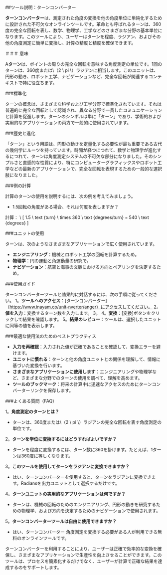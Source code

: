 ##ツール説明：ターンコンバーター

**ターンコンバーター**は、測定された角度の変換を他の角度単位に単純化するために設計された不可欠なオンラインツールです。革命とも呼ばれるターンは、360度の完全な回転を表し、数学、物理学、工学などのさまざまな分野の基本単位になります。このツールにより、ユーザーはターンを程度、ラジアン、およびその他の角度測定に簡単に変換し、計算の精度と精度を確保できます。

＃＃＃ 意味

A**ターン**は、ポイントの周りの完全な回転を意味する角度測定の単位です。1回のターンは、360度または\（2 \ pi \）ラジアンに相当します。このユニットは、円形の動き、ロボット工学、ナビゲーションなど、完全な回転が関連するコンテキストで特に役立ちます。

###標準化

ターンの概念は、さまざまな科学および工学分野で標準化されています。それは普遍的に完全な回転として認識され、異なる分野で一貫したコミュニケーションと計算を促進します。ターンのシンボルは単に「ターン」であり、学術的および実用的なアプリケーションの両方で一般的に使用されています。

###歴史と進化

「ターン」という用語は、円形の動きを定量化する必要性が最も重要である古代の幾何学にルーツを持っています。時間が経つにつれて、数学と物理学が進化するにつれて、ターンは角度測定システムの不可欠な部分になりました。そのシンプルさと直感的な性質により、特にコンピューターグラフィックスやロボット工学などの最新のアプリケーションで、完全な回転を表現するための一般的な選択肢になりました。

###例の計算

計算のターンの使用を説明するには、次の例を考えてみましょう。
-  1.5回転の角度がある場合、それは何度を表しますか？

計算：
\ [
1.5 \ text {turn} \ times 360 \ text {degrees/turn} = 540 \ text {degrees}
\]

###ユニットの使用

ターンは、次のようなさまざまなアプリケーションで広く使用されています。
- **エンジニアリング**：機械とロボット工学の回転を計算するため。
- **物理学**：円の運動と角運動量の研究で。
- **ナビゲーション**：航空と海事の文脈における方向とベアリングを決定するため。

###使用ガイド

ターンコンバーターツールと効果的に対話するには、次の手順に従ってください。
1。**ツールへのアクセス**：[ターンコンバーター]（https://www.inayam.co/unit-nverter/anger）にアクセスしてください。
2。**値を入力**：変換するターン数を入力します。
3。
4。**変換**：[変換]ボタンをクリックして結果を確認します。
5。**結果のレビュー**：ツールは、選択したユニットに同等の値を表示します。

###最適な使用法のためのベストプラクティス

- **入力を再確認**：入力された値が正確であることを確認して、変換エラーを避けます。
- **ユニットに慣れる**：ターンと他の角度ユニットとの関係を理解し​​て、情報に基づいた変換を行います。
- **さまざまなアプリケーションに使用します**：エンジニアリングや物理学など、さまざまな分野でのターンの使用を調べて、理解を高めます。
- **ツールのブックマーク**：将来の計算中に迅速なアクセスのためにターンコンバーターリンクを保存します。

###よくある質問（FAQ）

1。**角度測定のターンとは？**
- ターンは、360度または\（2 \ pi \）ラジアンの完全な回転を表す角度測定の単位です。

2。**ターンを学位に変換するにはどうすればよいですか？**
- ターンを程度に変換するには、ターン数に360を掛けます。たとえば、1ターンは360度に等しくなります。

3。**このツールを使用してターンをラジアンに変換できますか？**
- はい、ターンコンバーターを使用すると、ターンをラジアンに変換できます。Radiansを出力ユニットとして選択するだけです。

4。**ターンユニットの実用的なアプリケーションは何ですか？**
- ターンは、機械の回転のためのエンジニアリング、円形の動きを研究するための物理学、および方向を決定するためのナビゲーションで使用されます。

5。**ターンコンバーターツールは自由に使用できますか？**
- はい、ターンコンバーター 角度測定を変換する必要がある人が利用できる無料のオンラインツールです。

ターンコンバーターを利用することにより、ユーザーは正確で効率的な変換を確保し、さまざまなアプリケーションで生産性を向上させることができます。このツールは、プロセスを簡素化するだけでなく、ユーザーが計算で正確な結果を達成するのをサポートします。